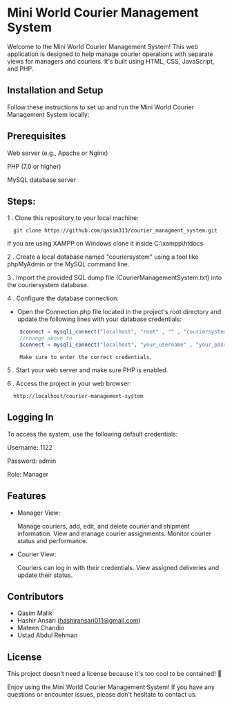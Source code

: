 
# Mini World Courier Management System
Welcome to the Mini World Courier Management System! This web application is designed to help manage courier operations with separate views for managers and couriers. It's built using HTML, CSS, JavaScript, and PHP.

## Installation and Setup

Follow these instructions to set up and run the Mini World Courier Management System locally:



## Prerequisites
Web server (e.g., Apache or Nginx)

PHP (7.0 or higher)

MySQL database server

## Steps:
1 .  Clone this repository to your local machine:

```command
  git clone https://github.com/qasim313/courier_managment_system.git

```
If you are using XAMPP on Windows clone it inside C:\xampp\htdocs


2 .  Create a local database named "couriersystem" using a tool like phpMyAdmin or the MySQL command line.


3 .  Import the provided SQL dump file (CourierManagementSystem.txt) into the couriersystem database.


4 .  Configure the database connection:

- Open the Connection.php file located in the project's root directory and update the following lines with your database credentials:
```php
    $connect = mysqli_connect("localhost", "root" , "" , "couriersystem");
    //change above to 
    $connect = mysqli_connect("localhost", "your_username" , "your_password" , "couriersystem");
```
        Make sure to enter the correct credentials.


5 .  Start your web server and make sure PHP is enabled.


6 .  Access the project in your web browser:

```command
  http://localhost/courier-management-system

```
## Logging In
To access the system, use the following default credentials:

Username: 1122

Password: admin

Role: Manager

## Features
- Manager View:

    Manage couriers, add, edit, and delete courier and shipment information.
    View and manage courier assignments.
    Monitor courier status and performance.

- Courier View:

    Couriers can log in with their credentials.
    View assigned deliveries and update their status.
    
## Contributors
- Qasim Malik
- Hashir Ansari (hashiransari011@gmail.com)
- Mateen Chandio
- Ustad Abdul Rehman 


## License
This project doesn't need a license because it's too cool to be contained! 🚀

Enjoy using the Mini World Courier Management System! If you have any questions or encounter issues, please don't hesitate to contact us.





